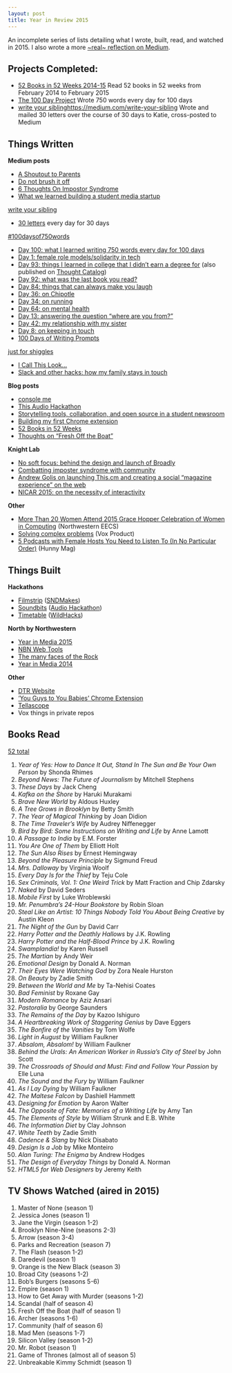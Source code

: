```yaml
---
layout: post
title: Year in Review 2015
---
```


An incomplete series of lists detailing what I wrote, built, read, and watched in 2015. I also wrote a more [~real~ reflection on Medium](https://medium.com/@nz/weight-wait-32f89db04e99#.7z7mof2mp).

## Projects Completed:

- [52 Books in 52 Weeks 2014-15](https://www.goodreads.com/review/list/5789743?shelf=52-books-in-52-weeks-2014)
Read 52 books in 52 weeks from February 2014 to February 2015
- [The 100 Day Project](https://medium.com/r/?url=https%3A%2F%2Finstagram.com%2Fexplore%2Ftags%2F100daysof750words%2F)
Wrote 750 words every day for 100 days
- [write your sibling](https://medium.com/write-your-sibling)https://medium.com/write-your-sibling
Wrote and mailed 30 letters over the course of 30 days to Katie, cross-posted to Medium

## Things Written

**Medium posts**

- [A Shoutout to Parents](https://medium.com/life-tips/a-shoutout-to-parents-545f5e3901da#.snxv0pco9)
- [Do not brush it off](https://medium.com/keep-learning-keep-growing/do-not-brush-it-off-2bd99478176d#.1hjai3gg5)
- [6 Thoughts On Impostor Syndrome](https://medium.com/the-unlisted/6-thoughts-on-impostor-syndrome-d6b2ccc4a3a3#.b9sy0h286)
- [What we learned building a student media startup](https://medium.com/looking-through-tellascope/what-we-learned-building-a-student-media-startup-4fb3e24f9b12#.np34d7bvw)

[write your sibling](https://medium.com/write-your-sibling)

- [30 letters](https://medium.com/write-your-sibling/write-your-sibling-f7e8be62268f#.fp5yptkzj) every day for 30 days

[#100daysof750words](https://medium.com/100daysofwriting)

- [Day 100: what I learned writing 750 words every day for 100 days](https://medium.com/100daysofwriting/day-100-what-i-learned-writing-750-words-every-day-for-100-days-1f43d62e34c9#.35u59r4dd)
- [Day 1: female role models/solidarity in tech](https://medium.com/100daysofwriting/day-1-female-role-models-solidarity-in-tech-7901d19ecef2#.22iqinlee)
- [Day 93: things I learned in college that I didn’t earn a degree for](https://medium.com/100daysofwriting/day-93-things-i-learned-in-college-that-i-didn-t-earn-a-degree-for-2a65fb5dfb5f#.gxcvbkhg7) (also published on [Thought Catalog](http://thoughtcatalog.com/nicole-zhu/2015/10/8-things-you-learn-in-college-that-you-dont-earn-a-degree-for/))
- [Day 92: what was the last book you read?](https://medium.com/100daysofwriting/day-92-what-was-the-last-book-you-read-d9c3bbaae1b6#.ct40jv3m7)
- [Day 84: things that can always make you laugh](https://medium.com/100daysofwriting/day-84-things-that-can-always-make-you-laugh-c48a7a2652b9#.6rzubkrkf)
- [Day 36: on Chipotle](https://medium.com/100daysofwriting/day-36-on-chipotle-488eb21cbd8a#.wq39jb6mq)
- [Day 34: on running](https://medium.com/100daysofwriting/day-34-on-running-12e56baafae8#.iuyqniqo7)
- [Day 64: on mental health](https://medium.com/100daysofwriting/day-64-on-mental-health-25c2b5dcf982#.ngtlg734g)
- [Day 13: answering the question “where are you from?”](https://medium.com/100daysofwriting/day-13-answering-the-question-where-are-you-from-191907f92d91#.ejiwwwu3k)
- [Day 42: my relationship with my sister](https://medium.com/100daysofwriting/day-42-my-relationship-with-my-sister-84fe9119136f#.8crzxzufs)
- [Day 8: on keeping in touch](https://medium.com/100daysofwriting/day-8-on-keeping-in-touch-274c592278a4#.qz2iwytzf)
- [100 Days of Writing Prompts](https://medium.com/100daysofwriting/100-days-of-writing-prompts-a98eeb8939c2#.kx1cuh4mq)

[just for shiggles](https://medium.com/just-for-shiggles)
- [I Call This Look…](https://medium.com/just-for-shiggles/i-call-this-look-86b137f16d62#.4wkjrqlug)
- [Slack and other hacks: how my family stays in touch](https://medium.com/just-for-shiggles/slack-and-other-hacks-how-my-family-stays-in-touch-4b319caaa16b#.y5kj7q2mr)

**Blog posts**

- [console me](http://nicolezhu.github.io/console-me/)
- [This Audio Hackathon](http://nicolezhu.github.io/audio-hackathon/)
- [Storytelling tools, collaboration, and open source in a student newsroom](http://nicolezhu.github.io/nbn-web-tools/)
- [Building my first Chrome extension](http://nicolezhu.github.io/building-my-first-chrome-extension/)
- [52 Books in 52 Weeks](http://nicolezhu.github.io/52-books-in-52-weeks/)
- [Thoughts on “Fresh Off the Boat”](http://nicolezhu.github.io/thoughts-on-fresh-off-the-boat/)

**Knight Lab**

- [No soft focus: behind the design and launch of Broadly](http://knightlab.northwestern.edu/2015/12/10/no-soft-focus-behind-the-design-and-launch-of-broadly/)
- [Combatting imposter syndrome with community](http://knightlab.northwestern.edu/2015/06/03/combatting-imposter-syndrome-with-community/)
- [Andrew Golis on launching This.cm and creating a social “magazine experience” on the web](http://knightlab.northwestern.edu/2015/03/16/andrew-golis-on-launching-this-cm-and-creating-a-social-magazine-experience-on-the-web/)
- [NICAR 2015: on the necessity of interactivity](http://knightlab.northwestern.edu/2015/03/07/nicar-2015-on-the-necessity-of-interactivity/)

**Other**

- [More Than 20 Women Attend 2015 Grace Hopper Celebration of Women in Computing](http://www.mccormick.northwestern.edu/eecs/news/articles/2015/2015-grace-hopper-celebration-review.html) (Northwestern EECS)
- [Solving complex problems](http://product.voxmedia.com/2015/7/29/9069279/solving-complex-problems) (Vox Product)
- [5 Podcasts with Female Hosts You Need to Listen To (In No Particular Order)](http://hunnymag.com/5-podcasts-with-female-hosts/) (Hunny Mag)

## Things Built

**Hackathons**

- [Filmstrip](https://github.com/ryanmark/filmstrip) ([SNDMakes](http://www.snd.org/2015/02/sndmakes-at-snddc-how-might-we-better-tell-picture-stories/))
- [Soundbits](https://github.com/soundbits/soundbits.github.io) ([Audio Hackathon](http://audiohackathon.com))
- [Timetable](https://github.com/christinakim/Timetable) ([WildHacks](http://wildhacks.org))

**North by Northwestern**

- [Year in Media 2015](http://apps.northbynorthwestern.com/year-in-media/2015)
- [NBN Web Tools](http://nbnwebtools.herokuapp.com/)
- [The many	 faces of the Rock](http://apps.northbynorthwestern.com/rock/)
- [Year in Media 2014](http://apps.northbynorthwestern.com/year-in-media/2014)

**Other**

- [DTR Website](http://dtr.meteor.com/)
- [‘You Guys to You Babies’ Chrome Extension](https://chrome.google.com/webstore/detail/you-guys-to-you-babies/kcedlblodlmlheifgechgmhmdpeaadcc)
- [Tellascope](http://tellascope.herokuapp.com/)
- Vox things in private repos

## Books Read

[52 total](https://www.goodreads.com/user_challenges/2327644)

1. *Year of Yes: How to Dance It Out, Stand In The Sun and Be Your Own Person* by Shonda Rhimes
2. *Beyond News: The Future of Journalism* by Mitchell Stephens
3. *These Days* by Jack Cheng
4. *Kafka on the Shore* by Haruki Murakami
5. *Brave New World* by Aldous Huxley
6. *A Tree Grows in Brooklyn* by Betty Smith
7. *The Year of Magical Thinking* by Joan Didion
8. *The Time Traveler’s Wife* by Audrey Niffenegger
9. *Bird by Bird: Some Instructions on Writing and Life* by Anne Lamott
10. *A Passage to India* by E.M. Forster
11. *You Are One of Them* by Elliott Holt
12. *The Sun Also Rises* by Ernest Hemingway
13. *Beyond the Pleasure Principle* by Sigmund Freud
14. *Mrs. Dalloway* by Virginia Woolf
15. *Every Day Is for the Thief* by Teju Cole
16. *Sex Criminals, Vol. 1: One Weird Trick* by Matt Fraction and Chip Zdarsky
17. *Naked* by David Seders
18. *Mobile First* by Luke Wroblewski
19. *Mr. Penumbra’s 24-Hour Bookstore* by Robin Sloan
20. *Steal Like an Artist: 10 Things Nobody Told You About Being Creative* by Austin Kleon
21. *The Night of the Gun* by David Carr
22. *Harry Potter and the Deathly Hallows* by J.K. Rowling
23. *Harry Potter and the Half-Blood Prince* by J.K. Rowling
24. *Swamplandia!* by Karen Russell
25. *The Martian* by Andy Weir
26. *Emotional Design* by Donald A. Norman
27. *Their Eyes Were Watching God* by Zora Neale Hurston
28. *On Beauty* by Zadie Smith
29. *Between the World and Me* by Ta-Nehisi Coates
30. *Bad Feminist* by Roxane Gay
31. *Modern Romance* by Aziz Ansari
32. *Pastoralia* by George Saunders
33. *The Remains of the Day* by Kazoo Ishiguro
34. *A Heartbreaking Work of Staggering Genius* by Dave Eggers
35. *The Bonfire of the Vanities* by Tom Wolfe
36. *Light in August* by William Faulkner
37. *Absalom, Absalom!* by William Faulkner
38. *Behind the Urals: An American Worker in Russia’s City of Steel* by John Scott
39. *The Crossroads of Should and Must: Find and Follow Your Passion* by Elle Luna
40. *The Sound and the Fury* by William Faulkner
41. *As I Lay Dying* by William Faulkner
42. *The Maltese Falcon* by Dashiell Hammett
43. *Designing for Emotion* by Aaron Walter
44. *The Opposite of Fate: Memories of a Writing Life* by Amy Tan
45. *The Elements of Style* by William Strunk and E.B. White
46. *The Information Diet* by Clay Johnson
47. *White Teeth* by Zadie Smith
48. *Cadence & Slang* by Nick Disabato
49. *Design Is a Job* by Mike Monteiro
50. *Alan Turing: The Enigma* by Andrew Hodges
51. *The Design of Everyday Things* by Donald A. Norman
52. *HTML5 for Web Designers* by Jeremy Keith

## TV Shows Watched (aired in 2015)

1. Master of None (season 1)
2. Jessica Jones (season 1)
3. Jane the Virgin (season 1-2)
4. Brooklyn Nine-Nine (seasons 2-3)
5. Arrow (season 3-4)
6. Parks and Recreation (season 7)
7. The Flash (season 1-2)
8. Daredevil (season 1)
9. Orange is the New Black (season 3)
10. Broad City (seasons 1-2)
11. Bob’s Burgers (seasons 5-6)
12. Empire (season 1)
13. How to Get Away with Murder (seasons 1-2)
14. Scandal (half of season 4)
15. Fresh Off the Boat (half of season 1)
16. Archer (seasons 1-6)
17. Community (half of season 6)
18. Mad Men (seasons 1-7)
19. Silicon Valley (season 1-2)
20. Mr. Robot (season 1)
21. Game of Thrones (almost all of season 5)
22. Unbreakable Kimmy Schmidt (season 1)